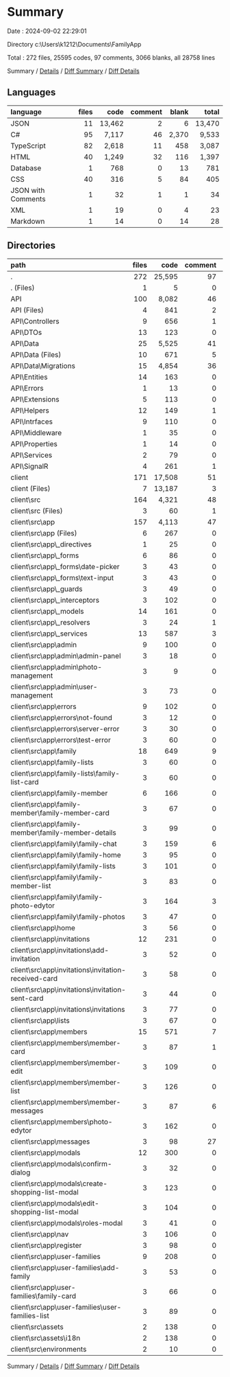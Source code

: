 # Summary

Date : 2024-09-02 22:29:01

Directory c:\\Users\\k1212\\Documents\\FamilyApp

Total : 272 files,  25595 codes, 97 comments, 3066 blanks, all 28758 lines

Summary / [Details](details.md) / [Diff Summary](diff.md) / [Diff Details](diff-details.md)

## Languages
| language | files | code | comment | blank | total |
| :--- | ---: | ---: | ---: | ---: | ---: |
| JSON | 11 | 13,462 | 2 | 6 | 13,470 |
| C# | 95 | 7,117 | 46 | 2,370 | 9,533 |
| TypeScript | 82 | 2,618 | 11 | 458 | 3,087 |
| HTML | 40 | 1,249 | 32 | 116 | 1,397 |
| Database | 1 | 768 | 0 | 13 | 781 |
| CSS | 40 | 316 | 5 | 84 | 405 |
| JSON with Comments | 1 | 32 | 1 | 1 | 34 |
| XML | 1 | 19 | 0 | 4 | 23 |
| Markdown | 1 | 14 | 0 | 14 | 28 |

## Directories
| path | files | code | comment | blank | total |
| :--- | ---: | ---: | ---: | ---: | ---: |
| . | 272 | 25,595 | 97 | 3,066 | 28,758 |
| . (Files) | 1 | 5 | 0 | 0 | 5 |
| API | 100 | 8,082 | 46 | 2,389 | 10,517 |
| API (Files) | 4 | 841 | 2 | 32 | 875 |
| API\\Controllers | 9 | 656 | 1 | 250 | 907 |
| API\\DTOs | 13 | 123 | 0 | 33 | 156 |
| API\\Data | 25 | 5,525 | 41 | 1,797 | 7,363 |
| API\\Data (Files) | 10 | 671 | 5 | 132 | 808 |
| API\\Data\\Migrations | 15 | 4,854 | 36 | 1,665 | 6,555 |
| API\\Entities | 14 | 163 | 0 | 65 | 228 |
| API\\Errors | 1 | 13 | 0 | 4 | 17 |
| API\\Extensions | 5 | 113 | 0 | 26 | 139 |
| API\\Helpers | 12 | 149 | 1 | 40 | 190 |
| API\\Intrfaces | 9 | 110 | 0 | 25 | 135 |
| API\\Middleware | 1 | 35 | 0 | 10 | 45 |
| API\\Properties | 1 | 14 | 0 | 1 | 15 |
| API\\Services | 2 | 79 | 0 | 20 | 99 |
| API\\SignalR | 4 | 261 | 1 | 86 | 348 |
| client | 171 | 17,508 | 51 | 677 | 18,236 |
| client (Files) | 7 | 13,187 | 3 | 19 | 13,209 |
| client\\src | 164 | 4,321 | 48 | 658 | 5,027 |
| client\\src (Files) | 3 | 60 | 1 | 16 | 77 |
| client\\src\\app | 157 | 4,113 | 47 | 640 | 4,800 |
| client\\src\\app (Files) | 6 | 267 | 0 | 25 | 292 |
| client\\src\\app\\_directives | 1 | 25 | 0 | 5 | 30 |
| client\\src\\app\\_forms | 6 | 86 | 0 | 13 | 99 |
| client\\src\\app\\_forms\\date-picker | 3 | 43 | 0 | 7 | 50 |
| client\\src\\app\\_forms\\text-input | 3 | 43 | 0 | 6 | 49 |
| client\\src\\app\\_guards | 3 | 49 | 0 | 10 | 59 |
| client\\src\\app\\_interceptors | 3 | 102 | 0 | 13 | 115 |
| client\\src\\app\\_models | 14 | 161 | 0 | 17 | 178 |
| client\\src\\app\\_resolvers | 3 | 24 | 1 | 9 | 34 |
| client\\src\\app\\_services | 13 | 587 | 3 | 118 | 708 |
| client\\src\\app\\admin | 9 | 100 | 0 | 19 | 119 |
| client\\src\\app\\admin\\admin-panel | 3 | 18 | 0 | 4 | 22 |
| client\\src\\app\\admin\\photo-management | 3 | 9 | 0 | 5 | 14 |
| client\\src\\app\\admin\\user-management | 3 | 73 | 0 | 10 | 83 |
| client\\src\\app\\errors | 9 | 102 | 0 | 24 | 126 |
| client\\src\\app\\errors\\not-found | 3 | 12 | 0 | 5 | 17 |
| client\\src\\app\\errors\\server-error | 3 | 30 | 0 | 6 | 36 |
| client\\src\\app\\errors\\test-error | 3 | 60 | 0 | 13 | 73 |
| client\\src\\app\\family | 18 | 649 | 9 | 89 | 747 |
| client\\src\\app\\family-lists | 3 | 60 | 0 | 10 | 70 |
| client\\src\\app\\family-lists\\family-list-card | 3 | 60 | 0 | 10 | 70 |
| client\\src\\app\\family-member | 6 | 166 | 0 | 21 | 187 |
| client\\src\\app\\family-member\\family-member-card | 3 | 67 | 0 | 13 | 80 |
| client\\src\\app\\family-member\\family-member-details | 3 | 99 | 0 | 8 | 107 |
| client\\src\\app\\family\\family-chat | 3 | 159 | 6 | 25 | 190 |
| client\\src\\app\\family\\family-home | 3 | 95 | 0 | 15 | 110 |
| client\\src\\app\\family\\family-lists | 3 | 101 | 0 | 14 | 115 |
| client\\src\\app\\family\\family-member-list | 3 | 83 | 0 | 15 | 98 |
| client\\src\\app\\family\\family-photo-edytor | 3 | 164 | 3 | 14 | 181 |
| client\\src\\app\\family\\family-photos | 3 | 47 | 0 | 6 | 53 |
| client\\src\\app\\home | 3 | 56 | 0 | 9 | 65 |
| client\\src\\app\\invitations | 12 | 231 | 0 | 34 | 265 |
| client\\src\\app\\invitations\\add-invitation | 3 | 52 | 0 | 11 | 63 |
| client\\src\\app\\invitations\\invitation-received-card | 3 | 58 | 0 | 7 | 65 |
| client\\src\\app\\invitations\\invitation-sent-card | 3 | 44 | 0 | 5 | 49 |
| client\\src\\app\\invitations\\invitations | 3 | 77 | 0 | 11 | 88 |
| client\\src\\app\\lists | 3 | 67 | 0 | 10 | 77 |
| client\\src\\app\\members | 15 | 571 | 7 | 79 | 657 |
| client\\src\\app\\members\\member-card | 3 | 87 | 1 | 14 | 102 |
| client\\src\\app\\members\\member-edit | 3 | 109 | 0 | 11 | 120 |
| client\\src\\app\\members\\member-list | 3 | 126 | 0 | 19 | 145 |
| client\\src\\app\\members\\member-messages | 3 | 87 | 6 | 9 | 102 |
| client\\src\\app\\members\\photo-edytor | 3 | 162 | 0 | 26 | 188 |
| client\\src\\app\\messages | 3 | 98 | 27 | 13 | 138 |
| client\\src\\app\\modals | 12 | 300 | 0 | 54 | 354 |
| client\\src\\app\\modals\\confirm-dialog | 3 | 32 | 0 | 7 | 39 |
| client\\src\\app\\modals\\create-shopping-list-modal | 3 | 123 | 0 | 23 | 146 |
| client\\src\\app\\modals\\edit-shopping-list-modal | 3 | 104 | 0 | 17 | 121 |
| client\\src\\app\\modals\\roles-modal | 3 | 41 | 0 | 7 | 48 |
| client\\src\\app\\nav | 3 | 106 | 0 | 13 | 119 |
| client\\src\\app\\register | 3 | 98 | 0 | 16 | 114 |
| client\\src\\app\\user-families | 9 | 208 | 0 | 39 | 247 |
| client\\src\\app\\user-families\\add-family | 3 | 53 | 0 | 11 | 64 |
| client\\src\\app\\user-families\\family-card | 3 | 66 | 0 | 12 | 78 |
| client\\src\\app\\user-families\\user-families-list | 3 | 89 | 0 | 16 | 105 |
| client\\src\\assets | 2 | 138 | 0 | 0 | 138 |
| client\\src\\assets\\i18n | 2 | 138 | 0 | 0 | 138 |
| client\\src\\environments | 2 | 10 | 0 | 2 | 12 |

Summary / [Details](details.md) / [Diff Summary](diff.md) / [Diff Details](diff-details.md)